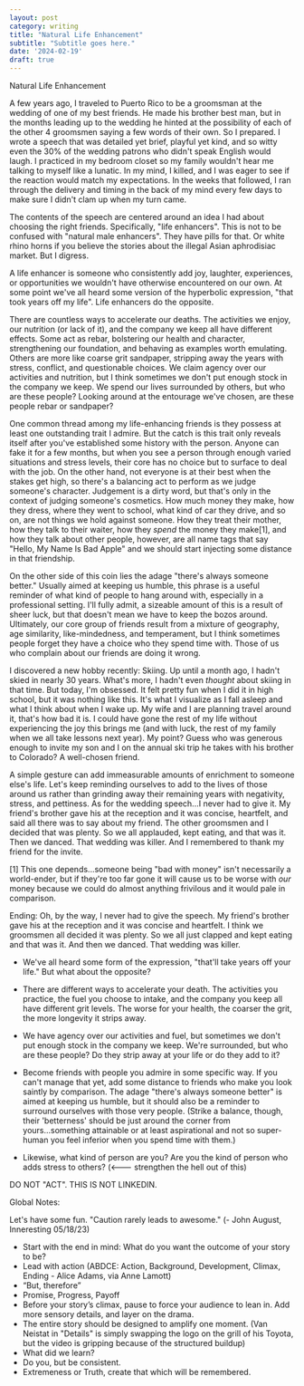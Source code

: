 ```yaml
---
layout: post
category: writing
title: "Natural Life Enhancement"
subtitle: "Subtitle goes here."
date: '2024-02-19'
draft: true
---
```


Natural Life Enhancement

A few years ago, I traveled to Puerto Rico to be a groomsman at the wedding of one of my best friends. He made his brother best man, but in the months leading up to the wedding he hinted at the possibility of each of the other 4 groomsmen saying a few words of their own. So I prepared. I wrote a speech that was detailed yet brief, playful yet kind, and so witty even the 30% of the wedding patrons who didn't speak English would laugh. I practiced in my bedroom closet so my family wouldn't hear me talking to myself like a lunatic. In my mind, I killed, and I was eager to see if the reaction would match my expectations. In the weeks that followed, I ran through the delivery and timing in the back of my mind every few days to make sure I didn't clam up when my turn came.

The contents of the speech are centered around an idea I had about choosing the right friends. Specifically, "life enhancers". This is not to be confused with "natural male enhancers". They have pills for that. Or white rhino horns if you believe the stories about the illegal Asian aphrodisiac market. But I digress.

A life enhancer is someone who consistently add joy, laughter, experiences, or opportunities we wouldn't have otherwise encountered on our own. At some point we've all heard some version of the hyperbolic expression, "that took years off my life". Life enhancers do the opposite.

There are countless ways to accelerate our deaths. The activities we enjoy, our nutrition (or lack of it), and the company we keep all have different effects. Some act as rebar, bolstering our health and character, strengthening our foundation, and behaving as examples worth emulating. Others are more like coarse grit sandpaper, stripping away the years with stress, conflict, and questionable choices. We claim agency over our activities and nutrition, but I think sometimes we don't put enough stock in the company we keep. We spend our lives surrounded by others, but who are these people? Looking around at the entourage we've chosen, are these people rebar or sandpaper?

One common thread among my life-enhancing friends is they possess at least one outstanding trait I admire. But the catch is this trait only reveals itself after you've established some history with the person. Anyone can fake it for a few months, but when you see a person through enough varied situations and stress levels, their core has no choice but to surface to deal with the job. On the other hand, not everyone is at their best when the stakes get high, so there's a balancing act to perform as we judge someone's character. Judgement is a dirty word, but that's only in the context of judging someone's cosmetics. How much money they make, how they dress, where they went to school, what kind of car they drive, and so on, are not things we hold against someone. How they treat their mother, how they talk to their waiter, how they _spend_ the money they make[1], and how they talk about other people, however, are all name tags that say "Hello, My Name Is Bad Apple" and we should start injecting some distance in that friendship. 

On the other side of this coin lies the adage "there's always someone better." Usually aimed at keeping us humble, this phrase is a useful reminder of what kind of people to hang around with, especially in a professional setting. I'll fully admit, a sizeable amount of this is a result of sheer luck, but that doesn't mean we have to keep the bozos around. Ultimately, our core group of friends result from a mixture of geography, age similarity, like-mindedness, and temperament, but I think sometimes people forget they have a choice who they spend time with. Those of us who complain about our friends are doing it wrong.

I discovered a new hobby recently: Skiing. Up until a month ago, I hadn't skied in nearly 30 years. What's more, I hadn't even _thought_ about skiing in that time. But today, I'm obsessed. It felt pretty fun when I did it in high school, but it was nothing like this. It's what I visualize as I fall asleep and what I think about when I wake up. My wife and I are planning travel around it, that's how bad it is. I could have gone the rest of my life without experiencing the joy this brings me (and with luck, the rest of my family when we all take lessons next year). My point? Guess who was generous enough to invite my son and I on the annual ski trip he takes with his brother to Colorado? A well-chosen friend. 

A simple gesture can add immeasurable amounts of enrichment to someone else's life. Let's keep reminding ourselves to add to the lives of those around us rather than grinding away their remaining years with negativity, stress, and pettiness. As for the wedding speech...I never had to give it. My friend's brother gave his at the reception and it was concise, heartfelt, and said all there was to say about my friend. The other groomsmen and I decided that was plenty. So we all applauded, kept eating, and that was it. Then we danced. That wedding was killer. And I remembered to thank my friend for the invite.

[1] This one depends...someone being "bad with money" isn't necessarily a world-ender, but if they're too far gone it will cause us to be worse with _our_ money because we could do almost anything frivilous and it would pale in comparison.

<!-- Notes for NEXT TIIIIMMMME (sing-songed like the narrator of a Hanna Barbara cartoon): Maybe add the people you admire part. Maybe add something about the skiing? Add the ending. -->



Ending: Oh, by the way, I never had to give the speech. My friend's brother gave his at the reception and it was concise and heartfelt. I think we groomsmen all decided it was plenty. So we all just clapped and kept eating and that was it. And then we danced. That wedding was killer.






- We've all heard some form of the expression, "that'll take years off your life." But what about the opposite?

- There are different ways to accelerate your death. The activities you practice, the fuel you choose to intake, and the company you keep all have different grit levels. The worse for your health, the coarser the grit, the more longevity it strips away.

- We have agency over our activities and fuel, but sometimes we don't put enough stock in the company we keep. We're surrounded, but who are these people? Do they strip away at your life or do they add to it?

- Become friends with people you admire in some specific way. If you can't manage that yet, add some distance to friends who make you look saintly by comparison. The adage "there's always someone better" is aimed at keeping us humble, but it should also be a reminder to surround ourselves with those very people. (Strike a balance, though, their 'betterness' should be just around the corner from yours...something attainable or at least aspirational and not so super-human you feel inferior when you spend time with them.)

- Likewise, what kind of person are you? Are you the kind of person who adds stress to others? (<--- strengthen the hell out of this)





DO NOT "ACT". THIS IS NOT LINKEDIN.

Global Notes:

Let's have some fun. "Caution rarely leads to awesome." (- John August, Inneresting 05/18/23)

- Start with the end in mind: What do you want the outcome of your story to be?
- Lead with action (ABDCE: Action, Background, Development, Climax, Ending - Alice Adams, via Anne Lamott)
- “But, therefore”
- Promise, Progress, Payoff
- Before your story’s climax, pause to force your audience to lean in. Add more sensory details, and layer on the drama.
- The entire story should be designed to amplify one moment. (Van Neistat in "Details" is simply swapping the logo on the grill of his Toyota, but the video is gripping because of the structured buildup)
- What did we learn?
- Do you, but be consistent.
- Extremeness or Truth, create that which will be remembered.